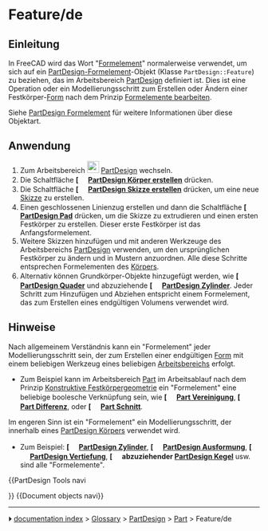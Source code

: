 # Feature/de
## Einleitung

In FreeCAD wird das Wort \"[Formelement](Feature/de.md)\" normalerweise verwendet, um sich auf ein [PartDesign-Formelement](PartDesign_Feature/de.md)-Objekt (Klasse `PartDesign::Feature`) zu beziehen, das im Arbeitsbereich [PartDesign](PartDesign_Workbench/de.md) definiert ist. Dies ist eine Operation oder ein Modellierungsschritt zum Erstellen oder Ändern einer Festkörper-[Form](Shape/de.md) nach dem Prinzip [Formelemente bearbeiten](feature_editing/de.md).

Siehe [PartDesign Formelement](PartDesign_Feature/de.md) für weitere Informationen über diese Objektart.



## Anwendung

1.  Zum Arbeitsbereich <img alt="" src=images/Workbench_PartDesign.svg  style="width:24px;"> [PartDesign](PartDesign_Workbench/de.md) wechseln.
2.  Die Schaltfläche **[<img src=images/PartDesign_Body.svg style="width:16px"> [PartDesign Körper erstellen](PartDesign_Body/de.md)** drücken.
3.  Die Schaltfläche **[<img src=images/PartDesign_NewSketch.svg style="width:16px"> [PartDesign Skizze erstellen](PartDesign_NewSketch.md)** drücken, um eine neue [Skizze](Sketch/de.md) zu erstellen.
4.  Einen geschlossenen Linienzug erstellen und dann die Schaltfläche **[<img src=images/PartDesign_Pad.svg style="width:16px"> [PartDesign Pad](PartDesign_Pad/de.md)** drücken, um die Skizze zu extrudieren und einen ersten Festkörper zu erstellen. Dieser erste Festkörper ist das Anfangsformelement.
5.  Weitere Skizzen hinzufügen und mit anderen Werkzeuge des Arbeitsbereichs [PartDesign](PartDesign_Workbench/de.md) verwenden, um den ursprünglichen Festkörper zu ändern und in Mustern anzuordnen. Alle diese Schritte entsprechen Formelementen des [Körpers](Body/de.md).
6.  Alternativ können Grundkörper-Objekte hinzugefügt werden, wie **[<img src=images/PartDesign_AdditiveBox.svg style="width:16px"> [PartDesign Quader](PartDesign_AdditiveBox/de.md)** und abzuziehende **[<img src=images/PartDesign_SubtractiveCylinder.svg style="width:16px"> [PartDesign Zylinder](PartDesign_SubtractiveCylinder/de.md)**. Jeder Schritt zum Hinzufügen und Abziehen entspricht einem Formelement, das zum Erstellen eines endgültigen Volumens verwendet wird.



## Hinweise

Nach allgemeinem Verständnis kann ein \"Formelement\" jeder Modellierungsschritt sein, der zum Erstellen einer endgültigen [Form](Shape/de.md) mit einem beliebigen Werkzeug eines beliebigen [Arbeitsbereichs](Workbenches/de.md) erfolgt.

-   Zum Beispiel kann im Arbeitsbereich [Part](Part_Workbench/de.md) im Arbeitsablauf nach dem Prinzip [Konstruktive Festkörpergeometrie](constructive_solid_geometry/de.md) ein \"Formelement\" eine beliebige boolesche Verknüpfung sein, wie **[<img src=images/Part_Fuse.svg style="width:16px"> [Part Vereinigung](Part_Fuse/de.md)**, **[<img src=images/Part_Cut.svg style="width:16px"> [Part Differenz](Part_Cut.md)**, oder **[<img src=images/Part_Common.svg style="width:16px"> [Part Schnitt](Part_Common/de.md)**.

Im engeren Sinn ist ein \"Formelement\" ein Modellierungsschritt, der innerhalb eines [PartDesign Körpers](PartDesign_Body/de.md) verwendet wird.

-   Zum Beispiel: **[<img src=images/PartDesign_AdditiveCylinder.svg style="width:16px"> [PartDesign Zylinder](PartDesign_AdditiveCylinder/de.md)**, **[<img src=images/PartDesign_AdditiveLoft.svg style="width:16px"> [PartDesign Ausformung](PartDesign_AdditiveLoft/de.md)**, **[<img src=images/PartDesign_Pocket.svg style="width:16px"> [PartDesign Vertiefung](PartDesign_Pocket/de.md)**, **[<img src=images/PartDesign_SubtractiveCone.svg style="width:16px"> abzuziehender [PartDesign Kegel](PartDesign_SubtractiveCone.md)** usw. sind alle \"Formelemente\".


{{PartDesign Tools navi

}}  {{Document objects navi}}



---
⏵ [documentation index](../README.md) > [Glossary](Category_Glossary.md) > [PartDesign](Category_PartDesign.md) > [Part](Category_Part.md) > Feature/de
